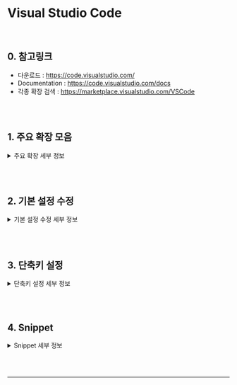 # Visual Studio Code

<br>

## 0. 참고링크
* 다운로드 : https://code.visualstudio.com/
* Documentation : https://code.visualstudio.com/docs
* 각종 확장 검색 : https://marketplace.visualstudio.com/VSCode




<br><br>



## 1. 주요 확장 모음



<details>

<summary>주요 확장 세부 정보</summary>



### 1-1. View In Browser
* 브라우저 보기 : `Ctrl` + `F1`
* 브라우저 셋팅 : 파일 > 기본 설정 > 설정
  ```json
  {
    "view-in-browser.customBrowser": "firefox"
  }

  // 브라우저 : firefox, chrome, iexplore, Safari
  // mozilla 인식되지 않고 firefox 로 인식됨
  ```
  cf) Firefox 로 파일을 열 때는 `mozilla` 또는 `firefox`로 값을 넣어줄 것


<br>



### 1-2. ESLint

* JavaScript 문법 오류 감지

<br>




### 1-3. Guides
* Tab 세로 가이드 라인

<br>




### 1-4. Sass
* Sass 구문강조, 자동완성 및 기본 스니펫 제공


* Snippets
  * `var` : declare a new variable
  * `mixin` : declare a new mixin
  * `if` : base for an @if statement
  * `for` : base for a @for loop
  * `each` : base for a @each loop
  * `while` : base for a @while loop




<br>

### 1-5. vetur

* Vue.js  구문 강조
* `.vue` 파일이 아닐 경우, 기본적으로 구문 강조 적용 안됨




#### ◎ 구문 강조 설정 방법

1. 우측 하단의 `언어모드 선택` 클릭 
2. 명령창에 `vue` 입력
3. `HTML` 파일일 경우 `Vue-html` 선택
   * 언어모드가 `HTML` 에서 `Vue-html` 로 변경된다.
4. 그 외의 파일에서 구문 강조를 확인 하려면 언어 모드를  `Vue` 를 선택한다.



<br>

### 1-6. Path Intellisense

- 파일 경로 및 파일명 자동완성 기능



<br>

### 1-7. Align

- 텍스트 정렬 및 다중 커서 정렬


- `ctrl` + `alt` + `a`



<br>



### 1-8. Document This

* JSDoc 을 위한 주석문 생성
* _"Document This"_ is a Visual Studio Code extension that automatically generates detailed _**JSDoc comments**_ for both TypeScript and JavaScript files.
* 설명 : https://marketplace.visualstudio.com/items?itemName=joelday.docthis




#### 1-8-1. Tags

Supports JSDoc and Closure Compiler tags :

> @class, @description, @enum, @export, @function, @implements, @interface, @param, @private, @returns, @static, @template, @type and @memberOf.



#### 1-8-2. Document This

`Ctrl` + `Alt` + `D` + `D`

> Generates documentation for whatever the caret is on or inside of.




#### 1-8-3. Document Everything
`Ctrl` + `Alt` + `D` + `E`
> Generates documentation for all symbols that are supported by the extension.



#### <s>1-8-4. Document Everything Visible</s>

`Ctrl` + `Alt` + `D` + `V`

> Generates documentation for exported, public and protected symbols in the document.



<br>



### 1-9. Color Picker

- [3. 단축키 설정](#3-단축키-설정) 에서 단축키 변경
  - 변경 전 : Alt + C  P
  - 변경 후 :  `Alt` + `C` + `P`

<br>





### 1-10. TabSpacer

| 단축키                    | 기능 설명             |
| ---------------------- | ----------------- |
| `Ctrl` + `Shift` + `S` | 공백을 탭으로 변경        |
| `Ctrl` + `Shift` + `T` | 탭을 공백으로 변경        |
| `Ctrl` + `Shift` + `Z` | 탭모양 - 탭/공백 토글로 지정 |



<br>

### 1-11. Insert Date String

* 현재 날짜(및 시간)를 자동으로 표시
* 기본 단축키 : `ctrl` + `shift` + `i` 


* [2. 기본 설정 수정](#2-기본-설정-수정) 에서 기본 날짜형식 변경
  * 변경 전 : `YYYY-MM-DD hh:mm:ss`
  * 변경 후 : `YYYY-MM-DD` 
* 날짜 형식변경 및 날짜입력 : `ctrl` + `shift` + `alt` + `i`  입력 후, 명령창에서 형식 변경




<br>



### 1-12. vscode-icons

* VS Code Icons theme
* 탐색기 및 탭의 아이콘 변경




<br>

### 1-13. Autoprefixer 

* CSS 벤더 프리픽스를 자동으로 붙여주는 플러그인
* 참고 URL
  * https://github.com/postcss/autoprefixer 
  * https://twitter.com/autoprefixer




<br>

### 1-14. Bracket Pair Colorizer

* 짝이 맞는 괄호를 색상별로 구분하기 쉽게 보여 줌
* 참고 URL
  * https://marketplace.visualstudio.com/items?itemName=CoenraadS.bracket-pair-colorizer



<br>

### 1-15. Subtle Match Brackets

* 짝이 맞는 괄호의 스타일 변경 가능

* VS Code 의 짝이 맞는 괄호 강조 기본 패턴(직사각형 패턴)을 제거 후, 사용하면 가독성을 높일 수 있다.

  ```json
  {
      "editor.matchBrackets": false
  }
  ```

* 참고 URL

  * https://marketplace.visualstudio.com/items?itemName=rafamel.subtle-brackets

</details>

<br><br>







## 2. 기본 설정 수정

<details>

<summary>기본 설정 수정 세부 정보</summary>



### 2-1. 기본 설정 확인 

1. 파일 > 기본 설정 > 설정
2. **`setting.json` **
   * 좌측 : 기본 설정 (변경 안됨)
   * 우측
     *  `사용자 설정` : 언어 식별자 집합에 대해 재정의할 설정을 구성합니다.
     *  `작업 영역 설정` : 설정을 이 파일에 넣어서 기본 설정과 사용자 설정을 덮어씁니다.
3. 각자 스타일로 셋팅
   * `기본 설정`에서 설정값 가져오기
     * ​원하는 설정에 마우스 오버시 보이는 `연필 아이콘` :pencil2:  클릭
     * 변경하고 싶은 설정값 클릭
     * 우측의 사용자 설정에 자동으로 수정된 설정값이 추가된다.
   * `사용자 설정` 에 직접 입력

<br>



### 2-2. 사용자 설정에 추가한 코드 (!! VS Code 업데이트로 상당부분 변경됨)

```json
{
	"editor.matchBrackets": false,
	"workbench.iconTheme": "vscode-icons",
	"workbench.startupEditor": "newUntitledFile",
	"window.zoomLevel": 0,
	"editor.fontSize": 13,
	"editor.renderWhitespace": "all",
	"editor.insertSpaces": false,
	"editor.wordWrap": "on",
	"insertDateString.format": "YYYY-MM-DD",
	"files.trimTrailingWhitespace": true
}
```



<br>

### 2-3. Programming Language 별 셋팅 방법

**◎ 참고자료** : [Language specific editor settings](https://code.visualstudio.com/docs/customization/userandworkspace#_language-specific-editor-settings)

ex) `tabSize`를 **기본** 2로 하고 **JavaScript** 에서는 4로 하고 싶을 때

```json
{
  "editor.tabSize": 2,
  
  "[javascript]": {
    "editor.tabSize": 4
  }
}
```



</details>

<br><br>



## 3. 단축키 설정

<details>

<summary>단축키 설정 세부 정보</summary>



### 3-1. 단축키 설정 확인

1. 파일 > 기본 설정 > 바로 가기 키
2. **`keybindings.json` **
   - 좌측 : `기본 키 바인딩` (변경 안됨)
   - 우측 : `keybindings.json`
3. 각자 스타일로 셋팅



#### ◎ 참고자료 :  [VS Code 기본 단축키 일람 PDF 문서](https://code.visualstudio.com/shortcuts/keyboard-shortcuts-windows.pdf)



### 3-2. keybindings.json 에 추가한 코드 (!! VS Code 업데이트로 상당부분 변경됨) 

* `[]` 안의 주석은 삭제 할 것 
* VS Code 업데이트 또는 패키지 업데이트 시, **해당 명령어들이 변경될 수 있음**


```
// 키 바인딩을 이 파일에 넣어서 기본값을 덮어씁니다.
[
	// 기본키 차단
    // 다른 단축키로 사용
    // w를 사용하는 기본명령이 창닫기와 관련되어 있음
    // 의도치 않게 프로그램이나 탭을 닫는 것을 막는다.    
    {"key": "ctrl+k w",
        "command": "-workbench.action.closeEditorsInGroup"
    },
    {"key": "ctrl+k ctrl+w",
        "command": "-workbench.action.closeAllEditors"
    },
    {"key": "ctrl+w",
        "command": "-workbench.action.closeWindow",
        "when": "!editorIsOpen"
    },
    {"key": "ctrl+shift+w",
        "command": "-workbench.action.closeWindow"
    },
    {"key": "ctrl+w",
        "command": "-workbench.action.closeActiveEditor"
    },
	// 기본키 차단

	
	// 대문자로 변경
    {"key": "ctrl+k ctrl+k",
        "command": "editor.action.transformToUppercase"
    },
    // 소문자로 변경
    {"key": "ctrl+k ctrl+l",
        "command": "editor.action.transformToLowercase"
    },
	// emmet 계산기 사용
    {"key": "ctrl+shift+y",
        "command": "editor.emmet.action.evaluateMathExpression"
    },
    // emmet 부모요소 추가
    {"key": "ctrl+w",
        "command": "editor.emmet.action.wrapWithAbbreviation",
        "when": "editorHasCompletionItemProvider && editorTextFocus && !editorReadonly"
    },
    // 컬러피커 사용
    {"key": "alt+c alt+p",
        "command": "extension.colorHelper.pick",
        "when": "editorTextFocus"
    }
]
```



</details>

<br><br>



## 4. Snippet



<details>

<summary>Snippet 세부 정보</summary>

### 4-1. Snippet 설정

* 각 언어별로 개별 스니펫 파일이 생성 됨


1.  Snippet 실행
    * 툴바 : 파일 > 기본 설정 > 사용자 코드 조각 
    * 명령어창
      1. `ctrl` + `shift` + `p`  > `snippet` 검색
      2. `Preferencess : Open User Snippets` 선택
2.  코드 조각의 언어 선택 : `html` ,  `javascript` 등 snippet을 작성할 언어 선택
3.  해당 `json` 파일이 열리면 아래와 같은 형식으로 내용 추가 및 수정
    * `json.json ` : 스니펫 등록을 위한 스니펫 작성
    * `snippet-input` 입력 후 엔터키를 누르면, 스니펫을 작성하기 위한 기본 코드 형식 생성됨



```
{
	"스니펫 등록양식 생성": {
		"prefix": "snippet-input",
		"body": [
			",\"${1:스니펫 등록명}\": {",
			"\t\"prefix\": \"${2:스니펫 명령어}\",",
			"\t\"body\": [",
			"\t\t\"${3:스니펫 내용입력}\"",
			"\t],",
			"\t\"description\": \"${4:설명글}\"",
			"}"
		],
		"description": "스니펫 등록양식 생성"
	}
}
```



<br>

### 4-2. HTML Snippet



#### ◎ HTML5 기본 템플릿 : `html!`

```json
{
  "html5 기본 Doctype 생성": {
    "prefix": "html!",
    "body": [
      "<!DOCTYPE html>",
      "<html lang=\"ko\">",
      "<head>",
      "<meta charset=\"UTF-8\">",
      "<meta name=\"viewport\" content=\"width=device-width, initial-scale=1.0\">",
      "<meta http-equiv=\"X-UA-Compatible\" content=\"ie=edge\">",
      "<title>$1</title>",
      "</head>",
      "<body>",
      "$2",
      "</body>",
      "</html>"
    ],
    "description": "html5 doctype"
  }
}
```



<br>

#### ◎ Vue 기본 템플릿 :  `vue!`

```json
{
  "html5 vue template": {
    "prefix": "vue!",
    "body": [
      "<!DOCTYPE html>",
      "<html lang=\"ko\">",
      "<head>",
      "<meta charset=\"UTF-8\">",
      "<meta name=\"viewport\" content=\"width=device-width, initial-scale=1.0\">",
      "<meta http-equiv=\"X-UA-Compatible\" content=\"ie=edge\">",
      "<title>$1</title>",
      "<style>",
      "	[v-cloak] {display:none;}",
      "</style>",
      "<!-- Vue JS 로드 -->",
      "<script src=\"https://unpkg.com/vue\"></script>",
      "</head>",
      "<body>",
      "",
      "<!-- root vue instance → mounted elementNode -->",
      "<div id=\"app\">",
      "	",
      "</div>",
      "",
      "",
      "<script>",
      "var vm = new Vue({",
      "	el: '#app',",
      "	data: {",
      "		",
      "	}",
      "});",
      "</script>",
      "</body>",
      "</html>"
    ],
    "description": "html5 Vue template"
  }
}
```



<br>



### 4-3. JavaScript Snippet



#### ◎ console.log 기본 템플릿 : `log!`

```json
{
  "Print to console": {
    "prefix": "log!",
    "body": [
      "console.log('$1');",
      "$2"
    ],
    "description": "Log output to console"
  }
}
```



<br>

#### ◎ function 기본 템플릿 : `fun!` / `func!`

```json
{
  "Print to basic function": {
    "prefix": "fun!",
    "body": [
      "function() {",
      "	$1",
      "}"
    ],
    "description": "Make Basic function"
  },

  "Print to common function ": {
    "prefix": "func!",
    "body": [
      "function $1 ($2) {",
      "	",
      "}"
    ],
    "description": "Make common function"
  }
}
```



<br>

#### ◎ IIFE Pattern 기본 템플릿 : `iife!`

```json
{
  "Print to IIFE": {
    "prefix": "iife!",
    "body": [
      "(function(global){",
      "	'use strict';",
      "		$1",
      "		",
      "})(window);"
    ],
    "description": "Make Basic IIFE"
  }
}
```



</details>



<br><br>









---


